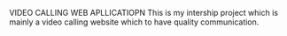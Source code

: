 VIDEO CALLING WEB APLLICATIOPN
This is my intership project which  is mainly a video calling website which to have quality communication.
